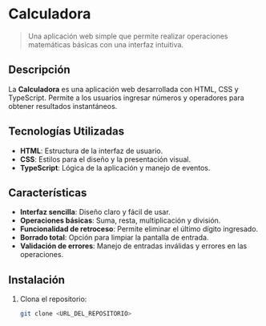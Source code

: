 # Calculadora

> Una aplicación web simple que permite realizar operaciones matemáticas básicas con una interfaz intuitiva.

## Descripción

La **Calculadora** es una aplicación web desarrollada con HTML, CSS y TypeScript. Permite a los usuarios ingresar números y operadores para obtener resultados instantáneos.

## Tecnologías Utilizadas

- **HTML**: Estructura de la interfaz de usuario.
- **CSS**: Estilos para el diseño y la presentación visual.
- **TypeScript**: Lógica de la aplicación y manejo de eventos.

## Características

- **Interfaz sencilla**: Diseño claro y fácil de usar.
- **Operaciones básicas**: Suma, resta, multiplicación y división.
- **Funcionalidad de retroceso**: Permite eliminar el último dígito ingresado.
- **Borrado total**: Opción para limpiar la pantalla de entrada.
- **Validación de errores**: Manejo de entradas inválidas y errores en las operaciones.

## Instalación

1. Clona el repositorio:
   ```bash
   git clone <URL_DEL_REPOSITORIO>
